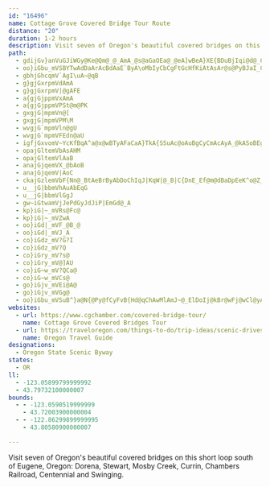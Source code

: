 ```yaml
---
id: "16496"
name: Cottage Grove Covered Bridge Tour Route
distance: "20"
duration: 1-2 hours
description: Visit seven of Oregon's beautiful covered bridges on this short loop south of Eugene, Oregon.
path:
  - gdijGv}anVuGJiWGy@Ke@Qm@_@_AmA_@s@aGaOEa@_@eA]wBeA}XE{BDuBjIqi@d@_Cd@{Ab@e@x@m@r@YtDy@lC_@xC_AtFeElG{FhAsAxBgDbCeC|B_AhB[pHmFdLgHn@q@hA{Bd@eBbCaPhEkVLwDI_ByDuj@i@yBmAyCc@cBUeDAq^hAcID_EEsAOkBgBaI_@qAm@gAa@e@aEoBs@q@g@qAcAkSMsMA{HD_DE{Cc@gGiByHo@aI?gEJsBvIuu@lBiQ|@aJ
  - oo}iGbu_mVSBYTwAdDaArAcBdAaE`ByA\oMbIyCbCgFtGcHfKiAtAsAr@s@PyBJaI_CuCMgGRgCz@cDlB{WfR{PnNgHxDe@`@sAh@sCf@yb@pCoCl@gCdBoBrBy@zAy@lBcDlNwB`M_AfBgHtIiAfBgAdD{BnIc@pD?fARdBbClL?vEOvDy@zD}@jB_AlAsCzBi`@pJwHhAuBjAsAtB_AbCc@~CEhCNxHc@nD_AdCsDrFo@pBg@`Cy@fBk@r@iAp@kIfCy@d@Yd@k@lBGlCF`Hd@~Cz@jBjEzEtBzERlBCzEk@pCgLjZy@~CSzAOhCD`DvAvOV~Al@~AfEhH^bA`@zCFdBCxAOfAu@zCqF~LsGtQS`BD`EO|@_@fAkGfKy@xBg@fE?fCVlCp@jCxBlFx@d@rBh@
  - gbhjGhcqmV`AgI\uA~@qB
  - g}gjGxrpmVdAmA
  - g}gjGxrpmV|@gAFE
  - a{gjGjppmVxAmA
  - a{gjGjppmVPSt@m@PK
  - gxgjG|mpmVn@[
  - gxgjG|mpmVPM\M
  - wvgjG`mpmVln@gU
  - wvgjG`mpmVFEdn@aU
  - igfjGxvomV~YcKfBqA^a@x@wBTyAFaCaA}TkA{SSuAc@oAuBgCyCmAcAyA_@kASoBEgBh@oEj@}CbAeCjGyKpAyAbBiAbA_@|GcA|Ai@|@_A|DmJjA_B|B_AzG?p@MxA}@x@gAl@mBNgBHeBTaQRgGnCk_@NgBd@sBfPqX|EyGhE{ElDyCvF{Dd@q@r@qA^cBDiAIiILaBt@}B`EsE~FmF
  - opajGltemVbAsAHM
  - opajGltemVlAaB
  - anajGjqemVX_@bAoB
  - anajGjqemV|AoC
  - ckajGzlemVbF{Nn@_BtAeBrByAbDoChIqJ|KqW|@_B|C{DnE_Ef@m@dBaDpEeK^o@Z_@zDkC
  - u__jG|bbmVhAuAbEqG
  - u__jG|bbmVlGgJ
  - gw~iGtwamVjJePdGyJdJiP|EmGd@_A
  - kp}iG|~_mVRs@Fc@
  - kp}iG|~_mVZwA
  - oo}iGd|_mVF_@B_@
  - oo}iGd|_mVJ_A
  - co}iGdz_mV?G?I
  - co}iGdz_mV?Q
  - co}iGry_mV?s@
  - co}iGry_mV@]AU
  - co}iG~w_mV?QCa@
  - co}iG~w_mVCs@
  - go}iGjv_mVEi@A@
  - go}iGjv_mVGg@
  - oo}iGbu_mVSuB^}a@N{@Py@fCyFvB{Hd@qChAwMlAmJ~@_ElDoIj@kBr@wFj@wCl@yAh@a@tBi@tLNzNQvCDtIj@nD`@~JQdMa@
websites:
  - url: https://www.cgchamber.com/covered-bridge-tour/
    name: Cottage Grove Covered Bridges Tour
  - url: https://traveloregon.com/things-to-do/trip-ideas/scenic-drives/cottage-grove-covered-bridge-tour-route/
    name: Oregon Travel Guide
designations:
  - Oregon State Scenic Byway
states:
  - OR
ll:
  - -123.05899799999992
  - 43.79732100000007
bounds:
  - - -123.0590519999999
    - 43.72003900000004
  - - -122.86299899999995
    - 43.80580900000007

---
```


Visit seven of Oregon's beautiful covered bridges on this short loop south of Eugene, Oregon: Dorena, Stewart, Mosby Creek, Currin, Chambers Railroad, Centennial and Swinging.
